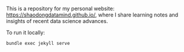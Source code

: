 This is a repository for my personal website: https://shaodongdatamind.github.io/, where I share learning notes and insights of recent data science advances.

To run it locally: 
```
bundle exec jekyll serve
```